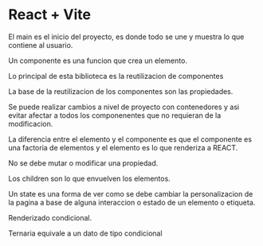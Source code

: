 # React + Vite

El main es el inicio del proyecto, es donde todo se une y muestra lo que contiene al usuario.

Un componente es una funcion que crea un elemento.

Lo principal de esta biblioteca es la reutilizacion de componentes

La base de la reutilizacion de los componentes son las propiedades.

Se puede realizar cambios a nivel de proyecto con contenedores y asi evitar afectar a todos los componenentes que no requieran de la modificacion.

La diferencia entre el elemento y el componente es que el componente es una factoria de elementos y el elemento es lo que renderiza a REACT.

No se debe mutar o modificar una propiedad.

Los children son lo que envuelven los elementos.

Un state es una forma de ver como se debe cambiar la personalizacion de la pagina a base de alguna interaccion o estado de un elemento o etiqueta.

Renderizado condicional.

Ternaria equivale a un dato de tipo condicional